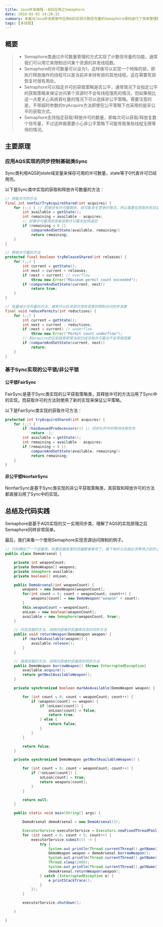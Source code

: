 ```yaml
---
title: Java并发编程--AQS应用之Semaphore
date: 2018-02-02 14:28:32
summary: 本篇对Java并发框架中应用AQS实现计数信号量的Semaphore源码进行了简单整理和记录。
tags: [多线程]
---
```


## 概要

> * Semaphore类通过许可数量管理的方式实现了计数信号量的功能，通常我们可以用它来限制访问某个资源的并发线程数。
> * Semaphore的许可数量可以设为1，这样做可以实现一个特殊的锁，即执行释放操作的线程可以是当前并未持有锁的其他线程，这在需要死锁恢复时很有用处。
> * Semaphore可以指定许可的获取策略是否公平，通常情况下会指定公平的获取策略来保证访问某个资源时不会有线程饿死的情况，但如果相比这一点更关心系统吞吐量的情况下可以选择非公平策略。需要注意的是，不带超时参数的tryAcquire方法即使在公平策略下也采用的是非公平的获取方式。
> * Semaphore支持指定获取/释放许可的数量，即每次可以获取/释放复数个信号量，不过这样做需要小心非公平策略下可能导致某些线程无限等待的情况。

## 主要原理

### 应用AQS实现的同步控制基础类Sync

Sync类利用AQS的state域变量来保存可用的许可数量，state等于0代表许可已经用完。

以下是Sync类中实现的获取和释放许可数量的方法：

```java
// 获取许可的方法
final int nonfairTryAcquireShared(int acquires) {
    for (;;) { // 即使还有许可量剩余，但可能发生竞争的情况，所以需要在获取失败后重试
        int available = getState();
        int remaining = available - acquires;
        // 如果许可量用完或者获取许可量失败则返回
        if (remaining < 0 ||
            compareAndSetState(available, remaining))
            return remaining;
    }
}

// 释放许可量的方法
protected final boolean tryReleaseShared(int releases) {
    for (;;) {
        int current = getState();
        int next = current + releases;
        if (next < current) // overflow
            throw new Error("Maximum permit count exceeded");
        if (compareAndSetState(current, next))
            return true;
    }
}

// 批量减少许可量的方法，通常可以在资源可用性变差时限制访问的并发数
final void reducePermits(int reductions) {
    for (;;) {
        int current = getState();
        int next = current - reductions;
        if (next > current) // underflow
            throw new Error("Permit count underflow");
        // 和acquire的区别就是即使当前已经没有许可量也不会导致阻塞
        if (compareAndSetState(current, next))
            return;
    }
}
```

### 基于Sync实现的公平锁/非公平锁

#### 公平锁FairSync

FairSync是基于Sync类实现的公平获取策略类，其释放许可的方法沿用了Sync中的实现，而获取许可的方法则使用了新的实现来保证公平策略。

以下是FairSync类实现的获取许可方法：

```java
protected int tryAcquireShared(int acquires) {
    for (;;) {
        if (hasQueuedPredecessors()) // 同步队列中的等待线程优先
            return -1;
        int available = getState();
        int remaining = available - acquires;
        if (remaining < 0 ||
            compareAndSetState(available, remaining))
            return remaining;
    }
}
```

#### 非公平锁NonfairSync

NonfairSync是基于Sync类实现的非公平获取策略类，其获取和释放许可的方法都直接沿用了Sync中的实现。



## 总结及代码实践

Semaphore是基于AQS实现的又一实用同步类，理解了AQS的实现原理之后Semaphore同样非常简单。

最后，我们来看一个使用Semaphore实现资源访问限制的例子。

```java
// 代码模拟了一个武器库，如果武器库里的武器都被拿完了，接下来的士兵就必须等待之前的士兵归还武器。
public class DemoArsenal {

    private int weaponCount;
    private DemoWeapon[] weapons;
    private Semaphore available;
    private boolean[] onLoan;

    public DemoArsenal(int weaponCount) {
        weapons = new DemoWeapon[weaponCount];
        for(int count = 0; count < weaponCount; count++) {
            weapons[count] = new DemoWeapon("weapon" + count);
        }
        this.weaponCount = weaponCount;
        onLoan = new boolean[weaponCount];
        available = new Semaphore(weaponCount, true);
    }

    // 归还武器的方法，调用内部维护武器库状态的同步方法
    public void returnWeapon(DemoWeapon weapon) {
        if (markAsAvailable(weapon)) {
            available.release();
        }
    }

    // 借用武器的方法，调用内部维护武器库的同步方法
    public DemoWeapon borrowWeapon() throws InterruptedException{
        available.acquire();
        return getNextAvailableWeapon();
    }

    private synchronized boolean markAsAvailable(DemoWeapon weapon) {

        for (int count = 0; count < weaponCount; count++) {
            if (weapons[count] == weapon) {
                if (onLoan[count]) {
                    onLoan[count] = false;
                    return true;
                } else {
                    return false;
                }
            }
        }

        return false;
    }

    private synchronized DemoWeapon getNextAvailableWeapon() {

        for (int count = 0; count < weaponCount; count++) {
            if (!onLoan[count]) {
                onLoan[count] = true;
                return weapons[count];
            }
        }

        return null;
    }

    public static void main(String[] args) {

        DemoArsenal demoArsenal = new DemoArsenal(3);

        ExecutorService executorService = Executors.newFixedThreadPool(10);
        for (int count = 0; count < 5; count++) {
            executorService.submit(() -> {
                try {
                    System.out.println(Thread.currentThread().getName() + " try to get weapon");
                    DemoWeapon weapon = demoArsenal.borrowWeapon();
                    System.out.println(Thread.currentThread().getName() + " get weapon " + weapon.getName());
                    Thread.sleep(2000);
                    System.out.println(Thread.currentThread().getName() + " return weapon " + weapon.getName());
                    demoArsenal.returnWeapon(weapon);
                } catch (InterruptedException e) {
                    e.printStackTrace();
                }
            });
        }

        executorService.shutdown();

    }

}
```